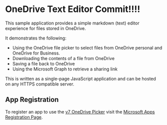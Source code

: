 # OneDrive Text Editor Commit!!!!

This sample application provides a simple markdown (text) editor experience for files stored in OneDrive.

It demonstrates the following:

* Using the OneDrive file picker to select files from OneDrive personal and OneDrive for Business.
* Downloading the contents of a file from OneDrive
* Saving a file back to OneDrive
* Using the Microsoft Graph to retrieve a sharing link

This is written as a single-page JavaScript application and can be hosted on any HTTPS compatible server.

## App Registration

To register an app to use the [v7 OneDrive Picker](https://dev.onedrive.com/sdk/js-v7/js-picker-overview.htm) visit the [Microsoft Apps Registration Page](https://apps.dev.microsoft.com).
